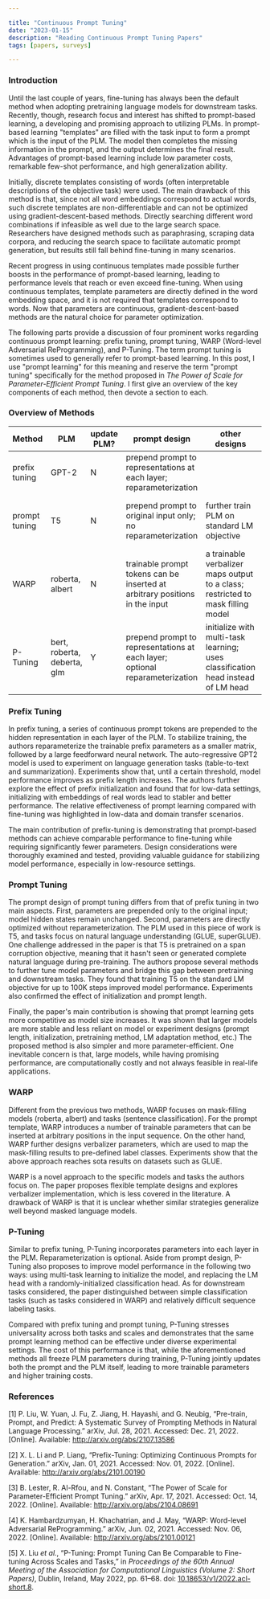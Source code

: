 ```yaml
---

title: "Continuous Prompt Tuning"
date: "2023-01-15"
description: "Reading Continuous Prompt Tuning Papers"
tags: [papers, surveys]

---
```


### Introduction

Until the last couple of years, fine-tuning has always been the default method when adopting pretraining language models for downstream tasks. Recently, though, research focus and interest has shifted to prompt-based learning, a developing and promising approach to utilizing PLMs. In prompt-based learning "templates" are filled with the task input to form a prompt which is the input of the PLM. The model then completes the missing information in the prompt, and the output determines the final result. Advantages of prompt-based learning include low parameter costs, remarkable few-shot performance, and high generalization ability.

Initially, discrete templates consisting of words (often interpretable descriptions of the objective task) were used. The main drawback of this method is that, since not all word embeddings correspond to actual words, such discrete templates are non-differentiable and can not be optimized using gradient-descent-based methods. Directly searching different word combinations if infeasible as well due to the large search space. Researchers have designed methods such as paraphrasing, scraping data corpora, and reducing the search space to facilitate automatic prompt generation, but results still fall behind fine-tuning in many scenarios.

Recent progress in using continuous templates made possible further boosts in the performance of prompt-based learning, leading to performance levels that reach or even exceed fine-tuning. When using continuous templates, template parameters are directly defined in the word embedding space, and it is not required that templates correspond to words. Now that parameters are continuous, gradient-descent-based methods are the natural choice for parameter optimization.

The following parts provide a discussion of four prominent works regarding continuous prompt learning: prefix tuning, prompt tuning, WARP (Word-level Adversarial ReProgramming), and P-Tuning. The term prompt tuning is sometimes used to generally refer to prompt-based learning. In this post, I use "prompt learning" for this meaning and reserve the term "prompt tuning" specifically for the method proposed in *The Power of Scale for Parameter-Efficient Prompt Tuning*. I first give an overview of the key components of each method, then devote a section to each.



### Overview of Methods

| Method        | PLM                         | update PLM? | prompt design                                                | other designs                                                | tasks                                                |
| ------------- | --------------------------- | ----------- | ------------------------------------------------------------ | ------------------------------------------------------------ | ---------------------------------------------------- |
| prefix tuning | GPT-2                       | N           | prepend prompt to representations at each layer; reparameterization |                                                              | table-to-text; summarization                         |
| prompt tuning | T5                          | N           | prepend prompt to original input only; no reparameterization | further train PLM on standard LM objective                   | natural language understanding (GLUE, superGLUE)     |
| WARP          | roberta, albert             | N           | trainable prompt tokens can be inserted at arbitrary positions in the input | a trainable verbalizer maps output to a class; restricted to mask filling model | sentence / sentence pair classification (GLUE, etc.) |
| P-Tuning      | bert, roberta, deberta, glm | Y           | prepend prompt to representations at each layer; optional reparameterization | initialize with multi-task learning; uses classification head instead of LM head | classification; sequence labeling                    |



### Prefix Tuning

In prefix tuning, a series of continuous prompt tokens are prepended to the hidden representation in each layer of the PLM. To stabilize training, the authors reparameterize the trainable prefix parameters as a smaller matrix, followed by a large feedforward neural network. The auto-regressive GPT2 model is used to experiment on language generation tasks (table-to-text and summarization). Experiments show that, until a certain threshold, model performance improves as prefix length increases. The authors further explore the effect of prefix initialization and found that for low-data settings, initializing with embeddings of real words lead to stabler and better performance. The relative effectiveness of prompt learning compared with fine-tuning was highlighted in low-data and domain transfer scenarios.

The main contribution of prefix-tuning is demonstrating that prompt-based methods can achieve comparable performance to fine-tuning while requiring significantly fewer parameters. Design considerations were thoroughly examined and tested, providing valuable guidance for stabilizing model performance, especially in low-resource settings.



### Prompt Tuning

The prompt design of prompt tuning differs from that of prefix tuning in two main aspects. First, parameters are prepended only to the original input; model hidden states remain unchanged. Second, parameters are directly optimized without reparameterization. The PLM used in this piece of work is T5, and tasks focus on natural language understanding (GLUE, superGLUE). One challenge addressed in the paper is that T5 is pretrained on a span corruption objective, meaning that it hasn't seen or generated complete natural language during pre-training. The authors propose several methods to further tune model parameters and bridge this gap between pretraining and downstream tasks. They found that training T5 on the standard LM objective for up to 100K steps improved model performance. Experiments also confirmed the effect of initialization and prompt length.

Finally, the paper's main contribution is showing that prompt learning gets more competitive as model size increases. It was shown that larger models are more stable and less reliant on model or experiment designs (prompt length, initialization, pretraining method, LM adaptation method, etc.) The proposed method is also simpler and more parameter-efficient. One inevitable concern is that, large models, while having promising performance, are computationally costly and not always feasible in real-life applications.



### WARP

Different from the previous two methods, WARP focuses on mask-filling models (roberta, albert) and tasks (sentence classification).  For the prompt template, WARP introduces a number of trainable parameters that can be inserted at arbitrary positions in the input sequence. On the other hand, WARP further designs verbalizer parameters, which are used to map the mask-filling results to pre-defined label classes. Experiments show that the above approach reaches sota results on datasets such as GLUE.

WARP is a novel approach to the specific models and tasks the authors focus on. The paper proposes flexible template designs and explores verbalizer implementation, which is less covered in the literature. A drawback of WARP is that it is unclear whether similar strategies generalize well beyond masked language models.



### P-Tuning

Similar to prefix tuning, P-Tuning incorporates parameters into each layer in the PLM. Reparameterization is optional. Aside from prompt design, P-Tuning also proposes to improve model performance in the following two ways: using multi-task learning to initialize the model, and replacing the LM head with a randomly-initialized classification head. As for downstream tasks considered, the paper distinguished between simple classification tasks (such as tasks considered in WARP) and relatively difficult sequence labeling tasks.

Compared with prefix tuning and prompt tuning, P-Tuning stresses universality across both tasks and scales and demonstrates that the same prompt learning method can be effective under diverse experimental settings. The cost of this performance is that, while the aforementioned methods all freeze PLM parameters during training, P-Tuning jointly updates both the prompt and the PLM itself, leading to more trainable parameters and higher training costs.



### References

[1] P. Liu, W. Yuan, J. Fu, Z. Jiang, H. Hayashi, and G. Neubig, “Pre-train, Prompt, and Predict: A Systematic Survey of Prompting Methods in Natural Language Processing.” arXiv, Jul. 28, 2021. Accessed: Dec. 21, 2022. [Online]. Available: http://arxiv.org/abs/2107.13586

[2] X. L. Li and P. Liang, “Prefix-Tuning: Optimizing Continuous Prompts for Generation.” arXiv, Jan. 01, 2021. Accessed: Nov. 01, 2022. [Online]. Available: http://arxiv.org/abs/2101.00190

[3] B. Lester, R. Al-Rfou, and N. Constant, “The Power of Scale for Parameter-Efficient Prompt Tuning.” arXiv, Apr. 17, 2021. Accessed: Oct. 14, 2022. [Online]. Available: http://arxiv.org/abs/2104.08691

[4] K. Hambardzumyan, H. Khachatrian, and J. May, “WARP: Word-level Adversarial ReProgramming.” arXiv, Jun. 02, 2021. Accessed: Nov. 06, 2022. [Online]. Available: http://arxiv.org/abs/2101.00121

[5] X. Liu *et al.*, “P-Tuning: Prompt Tuning Can Be Comparable to Fine-tuning Across Scales and Tasks,” in *Proceedings of the 60th Annual Meeting of the Association for Computational Linguistics (Volume 2: Short Papers)*, Dublin, Ireland, May 2022, pp. 61–68. doi: [10.18653/v1/2022.acl-short.8](https://doi.org/10.18653/v1/2022.acl-short.8).
